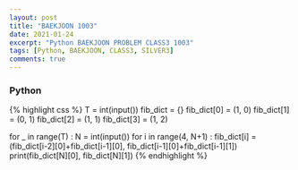 ```yaml
---
layout: post
title: "BAEKJOON 1003"
date: 2021-01-24
excerpt: "Python BAEKJOON PROBLEM CLASS3 1003"
tags: [Python, BAEKJOON, CLASS3, SILVER3]
comments: true
---
```


### Python
{% highlight css %}
T = int(input())
fib_dict = {}
fib_dict[0] = (1, 0)
fib_dict[1] = (0, 1)
fib_dict[2] = (1, 1)
fib_dict[3] = (1, 2)

for _ in range(T) :
    N = int(input())
    for i in range(4, N+1) :
        fib_dict[i] = (fib_dict[i-2][0]+fib_dict[i-1][0], fib_dict[i-1][0]+fib_dict[i-1][1])
    print(fib_dict[N][0], fib_dict[N][1])
{% endhighlight %}